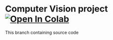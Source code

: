 # Computer Vision project [![Open In Colab](https://colab.research.google.com/assets/colab-badge.svg)](https://colab.research.google.com/drive/1ZRkxJK8QMhqaFv5TNc3MaCV5GJZ-lZI-?usp=sharing)
This branch containing source code

